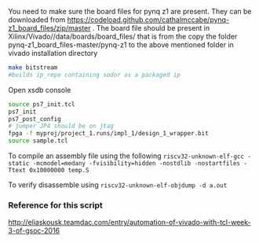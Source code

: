 You need to make sure the board files for pynq z1 are present. They can be downloaded from https://codeload.github.com/cathalmccabe/pynq-z1_board_files/zip/master . The board file should be present in Xilinx/Vivado/<version>/data/boards/board_files/ that is from the copy the folder pynq-z1_board_files-master/pynq-z1 to the above mentioned folder in vivado installation directory 

```bash
make bitstream
#builds ip_repo containing sodor as a packaged ip
```
Open xsdb console
```bash
source ps7_init.tcl
ps7_init
ps7_post_config
# jumper JP4 should be on jtag
fpga -f myproj/project_1.runs/impl_1/design_1_wrapper.bit
source sample.tcl
```

To compile an assembly file using the following 
`riscv32-unknown-elf-gcc -static -mcmodel=medany -fvisibility=hidden -nostdlib -nostartfiles -Ttext 0x10000000 temp.S `

To verify disassemble using 
`riscv32-unknown-elf-objdump -d a.out`

### Reference for this script
http://eliaskousk.teamdac.com/entry/automation-of-vivado-with-tcl-week-3-of-gsoc-2016
